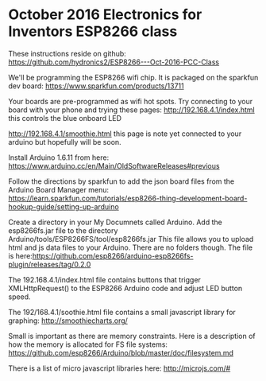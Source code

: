 # October 2016 Electronics for Inventors ESP8266 class

These instructions reside on github: https://github.com/hydronics2/ESP8266---Oct-2016-PCC-Class

We'll be programming the ESP8266 wifi chip.  It is packaged on the sparkfun dev board: https://www.sparkfun.com/products/13711

Your boards are pre-programmed as wifi hot spots. Try connecting to your board with your phone and trying these pages:
http://192.168.4.1/index.html  this controls the blue onboard LED

http://192.168.4.1/smoothie.html  this page is note yet connected to your arduino but hopefully will be soon.

Install Arduino 1.6.11 from here: https://www.arduino.cc/en/Main/OldSoftwareReleases#previous

Follow the directions by sparkfun to add the json board files from the Arduino Board Manager menu: https://learn.sparkfun.com/tutorials/esp8266-thing-development-board-hookup-guide/setting-up-arduino

Create a directory in your My Documnets called Arduino.  Add the esp8266fs.jar file to the directory Arduino/tools/ESP8266FS/tool/esp8266fs.jar
This file allows you to upload html and js data files to your Arduino. There are no folders though. The file is here:https://github.com/esp8266/arduino-esp8266fs-plugin/releases/tag/0.2.0


The 192.168.4.1/index.html file contains buttons that trigger XMLHttpRequest() to the ESP8266 Arduino code and adjust LED button speed. 

The 192/168.4.1/soothie.html file contains a small javascript library for graphing: http://smoothiecharts.org/

Small is important as there are memory constraints. Here is a description of how the memory is allocated for FS file systems: https://github.com/esp8266/Arduino/blob/master/doc/filesystem.md

There is a list of micro javascript libraries here: http://microjs.com/#
